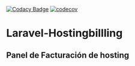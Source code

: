 [![Codacy Badge](https://api.codacy.com/project/badge/Grade/c21aedb1d48e4b0dae05dff08cd65dc1)](https://www.codacy.com/app/amerino40/Laravel-Hostingbillling?utm_source=github.com&amp;utm_medium=referral&amp;utm_content=amerino40/Laravel-Hostingbillling&amp;utm_campaign=Badge_Grade)
[![codecov](https://codecov.io/gh/amerino40/Laravel-Hostingbillling/branch/master/graph/badge.svg)](https://codecov.io/gh/amerino40/Laravel-Hostingbillling)


# Laravel-Hostingbillling
## Panel de Facturación de hosting


